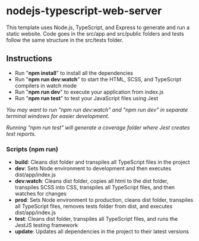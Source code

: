 # nodejs-typescript-web-server

This template uses Node.js, TypeScript, and Express to generate and run a static website. Code goes in the src/app and src/public folders and tests follow the same structure in the src/tests folder.

## Instructions

- Run "**npm install**" to install all the dependencies
- Run "**npm run dev:watch**" to start the HTML, SCSS, and TypeScript compilers in watch mode
- Run "**npm run dev**" to execute your application from index.js
- Run "**npm run test**" to test your JavaScript files using Jest

*You may want to run "npm run dev:watch" and "npm run dev" in separate terminal windows for easier development.*

*Running "npm run test" will generate a coverage folder where Jest creates test reports.*

### Scripts (npm run)

- **build**: Cleans dist folder and transpiles all TypeScript files in the project
- **dev**: Sets Node environment to development and then executes dist/app/index.js
- **dev:watch**: Cleans dist folder, copies all html to the dist folder, transpiles SCSS into CSS, transpiles all TypeScript files, and then watches for changes
- **prod**: Sets Node environment to production, cleans dist folder, transpiles all TypeScript files, removes tests folder from dist, and executes dist/app/index.js
- **test**: Cleans dist folder, transpiles all TypeScript files, and runs the JestJS testing framework
- **update**: Updates all dependencies in the project to their latest versions

